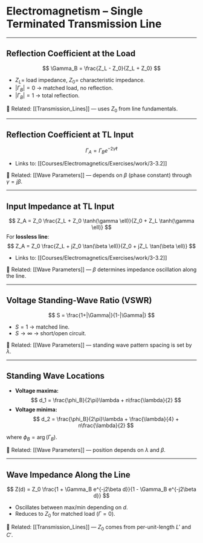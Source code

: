 # Electromagnetism – Single Terminated Transmission Line

---

## Reflection Coefficient at the Load
$$
\Gamma_B = \frac{Z_L - Z_0}{Z_L + Z_0}
$$
- $Z_L =$ load impedance, $Z_0 =$ characteristic impedance.  
- $|\Gamma_B|=0$ → matched load, no reflection.  
- $|\Gamma_B|=1$ → total reflection.  

🔗 Related: [[Transmission_Lines]] — uses $Z_0$ from line fundamentals.  

---

## Reflection Coefficient at TL Input
$$
\Gamma_A = \Gamma_B e^{-2\gamma \ell}
$$
- Links to: [[Courses/Electromagnetics/Exercises/work/3-3.2]]  

🔗 Related: [[Wave Parameters]] — depends on $\beta$ (phase constant) through $\gamma = j\beta$.  

---

## Input Impedance at TL Input
$$
Z_A = Z_0 \frac{Z_L + Z_0 \tanh(\gamma \ell)}{Z_0 + Z_L \tanh(\gamma \ell)}
$$
For **lossless line**:  
$$
Z_A = Z_0 \frac{Z_L + jZ_0 \tan(\beta \ell)}{Z_0 + jZ_L \tan(\beta \ell)}
$$  
- Links to: [[Courses/Electromagnetics/Exercises/work/3-3.2]]  

🔗 Related: [[Wave Parameters]] — $\beta$ determines impedance oscillation along the line.  

---

## Voltage Standing-Wave Ratio (VSWR)
$$
S = \frac{1+|\Gamma|}{1-|\Gamma|}
$$
- $S=1$ → matched line.  
- $S \to \infty$ → short/open circuit.  

🔗 Related: [[Wave Parameters]] — standing wave pattern spacing is set by $\lambda$.  

---

## Standing Wave Locations
- **Voltage maxima:**  
$$
d_1 = \frac{\phi_B}{2\pi}\lambda + n\frac{\lambda}{2}
$$
- **Voltage minima:**  
$$
d_2 = \frac{\phi_B}{2\pi}\lambda + \frac{\lambda}{4} + n\frac{\lambda}{2}
$$

where $\phi_B = \arg(\Gamma_B)$.  

🔗 Related: [[Wave Parameters]] — position depends on $\lambda$ and $\beta$.  

---

## Wave Impedance Along the Line
$$
Z(d) = Z_0 \frac{1 + \Gamma_B e^{-j2\beta d}}{1 - \Gamma_B e^{-j2\beta d}}
$$
- Oscillates between max/min depending on $d$.  
- Reduces to $Z_0$ for matched load ($\Gamma=0$).  

🔗 Related: [[Transmission_Lines]] — $Z_0$ comes from per-unit-length $L'$ and $C'$.  

